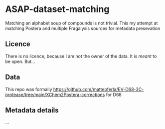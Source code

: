 # ASAP-dataset-matching
Matching an alphabet soup of compounds is not trivial. This my attempt at matching Postera and multiple Fragalysis sources for metadata presevation

## Licence

There is no licence, because I am not the owner of the data. It is _meant_ to be open. But...

## Data

This repo was formally https://github.com/matteoferla/EV-D68-3C-protease/tree/main/XChem2Postera-corrections for D68

## Metadata details

...